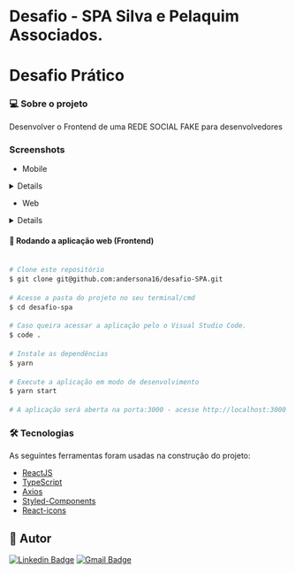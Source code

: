 # Desafio  - SPA Silva e Pelaquim Associados.

# Desafio Prático

### 💻 Sobre o projeto

Desenvolver o Frontend de uma REDE SOCIAL FAKE para desenvolvedores

### Screenshots

- Mobile
<details>

<h1 align="center">
   <p>Login</p>
    <img alt="SPA" title="#SPA-desafio" src="src/assets/ImagensProjeto/Mobile/Login.png"/>
    <p>Forget Passoword</p>
    <img alt="SPA" title="#SPA-desafio" src="src/assets/ImagensProjeto/Mobile/Forget.PNG"/>
    <p>Create Account</p>
    <img alt="SPA" title="#SPA-desafio" src="src/assets/ImagensProjeto/Mobile/CreateAccount.PNG"/>

</h1>
</details>

- Web
<details>

</details>

#### 🧭 Rodando a aplicação web (Frontend)

```bash

# Clone este repositório
$ git clone git@github.com:andersona16/desafio-SPA.git

# Acesse a pasta do projeto no seu terminal/cmd
$ cd desafio-spa

# Caso queira acessar a aplicação pelo o Visual Studio Code.
$ code .

# Instale as dependências
$ yarn

# Execute a aplicação em modo de desenvolvimento
$ yarn start

# A aplicação será aberta na porta:3000 - acesse http://localhost:3000

```

### 🛠 Tecnologias

As seguintes ferramentas foram usadas na construção do projeto:

- [ReactJS](https://pt-br.reactjs.org/)
- [TypeScript](https://www.typescriptlang.org/)
- [Axios](https://axios-http.com/docs/intro)
- [Styled-Components](https://styled-components.com/)
- [React-icons](https://react-icons.github.io/react-icons/)

## 🦸 Autor

[![Linkedin Badge](<https://img.shields.io/badge/-Anderson-blue?style=flat-square&logo=Linkedin&logoColor=var(--colors-white);&link=https://www.linkedin.com/in/andersonaraujjo/>)](https://www.linkedin.com/in/andersonaraujjo/)
[![Gmail Badge](<https://img.shields.io/badge/-andersonaraujoc1@gmail.com-c14438?style=flat-square&logo=Gmail&logoColor=var(--colors-white);&link=mailto:andersonaraujoc1@gmail.com>)](mailto:andersonaraujoc1@gmail.com)
